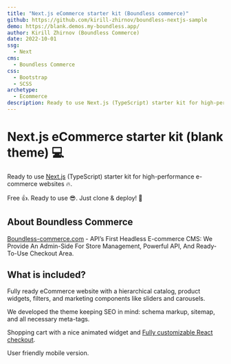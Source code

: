 ```yaml
---
title: "Next.js eCommerce starter kit (Boundless commerce)"
github: https://github.com/kirill-zhirnov/boundless-nextjs-sample
demo: https://blank.demos.my-boundless.app/
author: Kirill Zhirnov (Boundless Commerce)
date: 2022-10-01
ssg:
  - Next
cms:
  - Boundless Commerce
css:
  - Bootstrap
  - SCSS
archetype:
  - Ecommerce
description: Ready to use Next.js (TypeScript) starter kit for high-performance e-commerce websites.
---
```


# Next.js eCommerce starter kit (blank theme) 💻

Ready to use [Next.js](https://nextjs.org) (TypeScript) starter kit for high-performance
e-commerce websites 🔥.

Free 👍. Ready to use 😎. Just clone & deploy! 🤘

## About Boundless Commerce

[Boundless-commerce.com](https://boundless-commerce.com/) - API’s First Headless E-commerce CMS: We Provide An
Admin-Side For Store Management, Powerful API, And Ready-To-Use Checkout Area.

## What is included?

Fully ready eCommerce website with a hierarchical catalog, product widgets,
filters, and marketing components like sliders and carousels.

We developed the theme keeping SEO in mind: schema markup, sitemap, and
all necessary meta-tags.

Shopping cart with a nice animated widget and [Fully customizable React checkout](https://github.com/kirill-zhirnov/boundless-checkout-react).

User friendly mobile version.